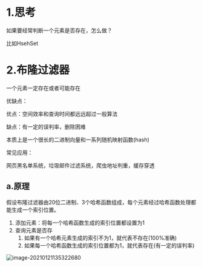 # 1.思考

如果要经常判断一个元素是否存在，怎么做？	

比如HsehSet



# 2.布隆过滤器

一个元素一定存在或者可能存在

优缺点：

优点：空间效率和查询时间都远远超过一般算法

缺点：有一定的误判率，删除困难



本质上是一个很长的二进制向量和一系列随机映射函数(hash)

常见应用：

网页黑名单系统，垃圾邮件过滤系统，爬虫地址判重，缓存穿透

## a.原理

假设布隆过滤器由20位二进制、3个哈希函数组成，每个元素经过哈希函数处理都能生成一个索引位置。

1. 添加元素：将每一个哈希函数生成的索引位置都设置为1
2. 查询元素是否存
   1. 如果有一个哈希元素生成的索引不为1，就代表不存在(100%准确)
   2. 如果每一个哈希函数生成的索引位置都为1，就代表存在(有一定的误判率)

![image-20210121135322680](https://gitee.com/likeloveC/picture_bed/raw/master/img/8.26/20210121135322.png)